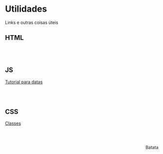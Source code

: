 # Utilidades
<p>Links e outras coisas úteis</p>

<h2>HTML</h2>

<br><br>


<h2>JS</h2>
<a href="https://metring.com.br/diferenca-entre-datas-em-javascript" target="_Blank">Tutorial para datas</a>

<br><br>


<h2>CSS</h2>
<a href="https://metring.com.br/css-classe-dentro-de-outra-classe" target="_Blank">Classes</a>

<br><br>



<p style="text-align:right">Batata</p>
